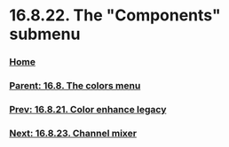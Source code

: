 # 16.8.22. The "Components" submenu

### [Home](./00-home.md)
### [Parent: 16.8. The colors menu](./16-08-00-the-colors-menu.md)
### [Prev: 16.8.21. Color enhance legacy](./16-08-21-color-enhance-legacy.md)
### [Next: 16.8.23. Channel mixer](./16-08-23-channel-mixer.md)
